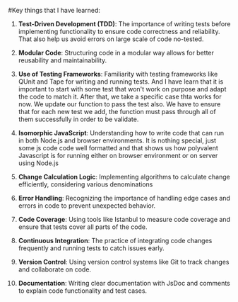 #Key things that I have learned:

1. **Test-Driven Development (TDD)**: The importance of writing tests before implementing
   functionality to ensure code correctness and reliability. That also help us avoid errors on large scale
   of code no-tested.

2. **Modular Code**: Structuring code in a modular way allows for better reusability and maintainability.

3. **Use of Testing Frameworks**: Familiarity with testing frameworks like QUnit
   and Tape for writing and running tests. And I have learn that it is important to start with some test
   that won't work on purpose and adapt the code to match it. After that, we take a specific case thta 
   works for now. We update our function to pass the test also. We have to ensure that for each new test we add,
   the function must pass through all of them successfully in order to be validate.

4. **Isomorphic JavaScript**: Understanding how to write code that can run in both Node.js and browser environments. 
    It is nothing special, just some js code code well formatted and that shows us 
    how polyvalent Javascript is for running either on browser environment or on server using Node.js

5. **Change Calculation Logic**: Implementing algorithms to calculate change efficiently,
   considering various denominations

6. **Error Handling**: Recognizing the importance of handling edge cases and errors in code to prevent unexpected behavior.

7. **Code Coverage**: Using tools like Istanbul to measure code coverage and ensure that tests cover all parts of the code.

8. **Continuous Integration**: The practice of integrating code changes frequently and running tests to catch issues early.

9. **Version Control**: Using version control systems like Git to track changes and collaborate on code.

10. **Documentation**: Writing clear documentation with JsDoc and comments to explain code functionality and test cases.
